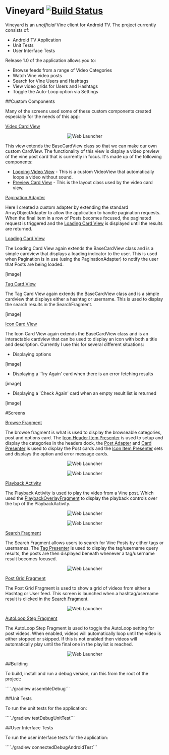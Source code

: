 Vineyard [![Build Status](https://travis-ci.org/hitherejoe/Vineyard.svg?branch=master)](https://travis-ci.org/hitherejoe/Vineyard)
========

Vineyard is an _unofficial_ Vine client for Android TV. The project currently consists of:

- Android TV Application
- Unit Tests
- User Interface Tests


Release 1.0 of the application allows you to:

- Browse feeds from a range of Video Categories
- Watch Vine video posts
- Search for Vine Users and Hashtags
- View video grids for Users and Hashtags
- Toggle the Auto-Loop option via Settings

##Custom Components

Many of the screens used some of these custom components created especially for the needs of this app:

[Video Card View](/app/src/main/java/com/hitherejoe/vineyard/ui/widget/VideoCardView.java)

<p align="center">
    <img src="images/video_card_view.gif" alt="Web Launcher"/>
</p>

This view extends the BaseCardView class so that we can make our own custom CardView. The functionality
of this view is display a video preview of the vine post card that is currently in focus. It's made up
of the following components:

- [Looping Video View](/app/src/main/java/com/hitherejoe/vineyard/ui/widget/LoopingVideoView.java) - This is a custom VideoView that automatically loops a video without sound.
- [Preview Card View](/app/src/main/java/com/hitherejoe/vineyard/ui/widget/PreviewCardView.java) - This is the layout class used by the video card view.

[Pagination Adapter](/app/src/main/java/com/hitherejoe/vineyard/ui/adapter/PaginationAdapter.java)

Here I created a custom adapter by extending the standard ArrayObjectAdapter to allow the application
to handle pagination requests. When the final item in a row of Posts becomes focused, the paginated
request is triggered and the [Loading Card View](/app/src/main/java/com/hitherejoe/vineyard/ui/widget/LoadingCardView.java) is displayed
until the results are returned.

[Loading Card View](/app/src/main/java/com/hitherejoe/vineyard/ui/widget/LoadingCardView.java)

The Loading Card View again extends the BaseCardView class and is a simple cardview that displays
a loading indicator to the user. This is used when Pagination is in use (using the PaginationAdapter)
to notify the user that Posts are being loaded.

[image]

[Tag Card View](/app/src/main/java/com/hitherejoe/vineyard/ui/widget/TagCardView.java)

The Tag Card View again extends the BaseCardView class and is a simple cardview that displays either
a hashtag or username. This is used to display the search results in the SearchFragment.

[image]

[Icon Card View](/app/src/main/java/com/hitherejoe/vineyard/ui/widget/IconCardView.java)

The Icon Card View again extends the BaseCardView class and is an interactable cardview that can be used to
display an icon with both a title and description. Currently I use this for several different situations:

- Displaying options

[image]

- Displaying a 'Try Again' card when there is an error fetching results

[image]

- Displaying a 'Check Again' card when an empty result list is returned

[image]

#Screens

[Browse Fragment](/app/src/main/java/com/hitherejoe/vineyard/ui/fragment/MainFragment.java)

The browse fragment is what is used to display the browseable categories, post and options card. The
[Icon Header Item Presenter](/app/src/main/java/com/hitherejoe/vineyard/ui/presenter/IconHeaderItemPresenter.java) is used
to setup and display the categories in the headers dock, the [Post Adapter](/app/src/main/java/com/hitherejoe/vineyard/ui/adapter/PostAdapter.java) and  [Card Presenter](/app/src/main/java/com/hitherejoe/vineyard/ui/presenter/CardPresenter.java)
is used to display the Post cards and the [Icon Item Presenter](/app/src/main/java/com/hitherejoe/vineyard/ui/presenter/IconItemPresenter.java) sets and displays
the option and error message cards.


<p align="center">
    <img src="images/main.png" alt="Web Launcher"/>
</p>
<p align="center">
    <img src="images/preview_post.gif" alt="Web Launcher"/>
</p>


[Playback Activity](/app/src/main/java/com/hitherejoe/vineyard/ui/activity/PlaybackActivity.java)

The Playback Activity is used to play the video from a Vine post. Which used the [PlaybackOverlayFragment](/app/src/main/java/com/hitherejoe/vineyard/ui/fragment/PlaybackOverlayFragment.java) to display the playback controls over the top of the PlaybackActivity.

<p align="center">
    <img src="images/video.png" alt="Web Launcher"/>
</p>

<p align="center">
    <img src="images/video_related.png" alt="Web Launcher"/>
</p>


[Search Fragment](/app/src/main/java/com/hitherejoe/vineyard/ui/fragment/SearchFragment.java)

The Search Fragment allows users to search for Vine Posts by either tags or usernames. The
[Tag Presenter](/app/src/main/java/com/hitherejoe/vineyard/ui/presenter/TagPresenter.java) is used to
display the tag/username query results, the posts are then displayed beneath whenever a tag/username
result becomes focused.

<p align="center">
    <img src="images/search.png" alt="Web Launcher"/>
</p>

[Post Grid Fragment](/app/src/main/java/com/hitherejoe/vineyard/ui/fragment/PostGridFragment.java)

The Post Grid Fragment is used to show a grid of videos from either a Hashtag or User feed. This screen
is launched when a hashtag/username result is clicked in the [Search Fragment](/app/src/main/java/com/hitherejoe/vineyard/ui/fragment/SearchFragment.java).

<p align="center">
    <img src="images/post_grid.png" alt="Web Launcher"/>
</p>

[AutoLoop Step Fragment](/app/src/main/java/com/hitherejoe/vineyard/ui/fragment/AutoLoopStepFragment.java)

The AutoLoop Step Fragment is used to toggle the AutoLoop setting for post videos. When enabled,
videos will automatically loop until the video is either stopped or skipped. If this is not enabled
then videos will automatically play until the final one in the playlist is reached.

<p align="center">
    <img src="images/settings.png" alt="Web Launcher"/>
</p>

##Building

To build, install and run a debug version, run this from the root of the project:

````./gradlew assembleDebug```

##Unit Tests

To run the unit tests for the application:

````./gradlew testDebugUnitTest```

##User Interface Tests

To run the user interface tests for the application:

````./gradlew connectedDebugAndroidTest```